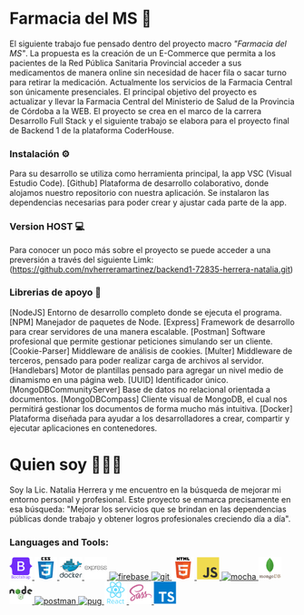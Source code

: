 # Farmacia del MS 🏥

El siguiente trabajo fue pensado dentro del proyecto macro *"Farmacia del MS"*. La propuesta es la creación de un E-Commerce que permita a los pacientes de la Red Pública Sanitaria Provincial acceder a sus medicamentos de manera online sin necesidad de hacer fila o sacar turno para retirar la medicación. Actualmente los servicios de la Farmacia Central son únicamente presenciales. El principal objetivo del proyecto es actualizar y llevar la Farmacia Central del Ministerio de Salud de la Provincia de Córdoba a la WEB. El proyecto se crea en el marco de la carrera Desarrollo Full Stack y el siguiente trabajo se elabora para el proyecto final de Backend 1 de la plataforma CoderHouse.

### Instalación ⚙️

Para su desarrollo se utiliza como herramienta principal, la app VSC (Visual Estudio Code). 
[Github] Plataforma de desarrollo colaborativo, donde alojamos nuestro repositorio con nuestra aplicación. 
Se instalaron las dependencias necesarias para poder crear y ajustar cada parte de la app.

### Version HOST 💻

Para conocer un poco más sobre el proyecto se puede acceder a una preversión a través del siguiente Limk: (https://github.com/nvherreramartinez/backend1-72835-herrera-natalia.git)

### Librerias de apoyo 📖
[NodeJS] Entorno de desarrollo completo donde se ejecuta el programa.
[NPM] Manejador de paquetes de Node.
[Express] Framework de desarrollo para crear servidores de una manera escalable.
[Postman] Software profesional que permite gestionar peticiones simulando ser un cliente.
[Cookie-Parser] Middleware de análisis de cookies.
[Multer] Middleware de terceros, pensado para poder realizar carga de archivos al servidor. 
[Handlebars] Motor de plantillas pensado para agregar un nivel medio de dinamismo en una página web.
[UUID] Identificador único.
[MongoDBCommunityServer] Base de datos no relacional orientada a documentos.
[MongoDBCompass] Cliente visual de MongoDB, el cual nos permitirá gestionar los documentos de forma mucho más intuitiva.
[Docker] Plataforma diseñada para ayudar a los desarrolladores a crear, compartir y ejecutar aplicaciones en contenedores.


# Quien soy 🙎🏼‍♀️

Soy la Lic. Natalia Herrera y me encuentro en la búsqueda de mejorar mi entorno personal y profesional. Este proyecto se enmarca precisamente en esa búsqueda: "Mejorar los servicios que se brindan en las dependencias públicas donde trabajo y obtener logros profesionales creciendo día a día".

<h3 align="left">Languages and Tools:</h3>
<p align="left"> <a href="https://getbootstrap.com" target="_blank" rel="noreferrer"> <img src="https://raw.githubusercontent.com/devicons/devicon/master/icons/bootstrap/bootstrap-plain-wordmark.svg" alt="bootstrap" width="40" height="40"/> </a> 
<a href="https://www.w3schools.com/css/" target="_blank" rel="noreferrer"> <img src="https://raw.githubusercontent.com/devicons/devicon/master/icons/css3/css3-original-wordmark.svg" alt="css3" width="40" height="40"/> </a> <a href="https://www.docker.com/" target="_blank" rel="noreferrer"> <img src="https://raw.githubusercontent.com/devicons/devicon/master/icons/docker/docker-original-wordmark.svg" alt="docker" width="40" height="40"/> </a> <a href="https://expressjs.com" target="_blank" rel="noreferrer"> <img src="https://raw.githubusercontent.com/devicons/devicon/master/icons/express/express-original-wordmark.svg" alt="express" width="40" height="40"/> </a> <a href="https://firebase.google.com/" target="_blank" rel="noreferrer"> <img src="https://www.vectorlogo.zone/logos/firebase/firebase-icon.svg" alt="firebase" width="40" height="40"/> </a> <a href="https://git-scm.com/" target="_blank" rel="noreferrer"> <img src="https://www.vectorlogo.zone/logos/git-scm/git-scm-icon.svg" alt="git" width="40" height="40"/> </a> <a href="https://www.w3.org/html/" target="_blank" rel="noreferrer"> <img src="https://raw.githubusercontent.com/devicons/devicon/master/icons/html5/html5-original-wordmark.svg" alt="html5" width="40" height="40"/> </a> <a href="https://developer.mozilla.org/en-US/docs/Web/JavaScript" target="_blank" rel="noreferrer"> <img src="https://raw.githubusercontent.com/devicons/devicon/master/icons/javascript/javascript-original.svg" alt="javascript" width="40" height="40"/> </a> <a href="https://mochajs.org" target="_blank" rel="noreferrer"> <img src="https://www.vectorlogo.zone/logos/mochajs/mochajs-icon.svg" alt="mocha" width="40" height="40"/> </a> <a href="https://www.mongodb.com/" target="_blank" rel="noreferrer"> <img src="https://raw.githubusercontent.com/devicons/devicon/master/icons/mongodb/mongodb-original-wordmark.svg" alt="mongodb" width="40" height="40"/> </a> <a href="https://nodejs.org" target="_blank" rel="noreferrer"> <img src="https://raw.githubusercontent.com/devicons/devicon/master/icons/nodejs/nodejs-original-wordmark.svg" alt="nodejs" width="40" height="40"/> </a> <a href="https://postman.com" target="_blank" rel="noreferrer"> <img src="https://www.vectorlogo.zone/logos/getpostman/getpostman-icon.svg" alt="postman" width="40" height="40"/> </a> <a href="https://pugjs.org" target="_blank" rel="noreferrer"> <img src="https://cdn.worldvectorlogo.com/logos/pug.svg" alt="pug" width="40" height="40"/> </a> <a href="https://reactjs.org/" target="_blank" rel="noreferrer"> <img src="https://raw.githubusercontent.com/devicons/devicon/master/icons/react/react-original-wordmark.svg" alt="react" width="40" height="40"/> </a> <a href="https://sass-lang.com" target="_blank" rel="noreferrer"> <img src="https://raw.githubusercontent.com/devicons/devicon/master/icons/sass/sass-original.svg" alt="sass" width="40" height="40"/> </a> <a href="https://www.typescriptlang.org/" target="_blank" rel="noreferrer"> <img src="https://raw.githubusercontent.com/devicons/devicon/master/icons/typescript/typescript-original.svg" alt="typescript" width="40" height="40"/> </a> </p>
